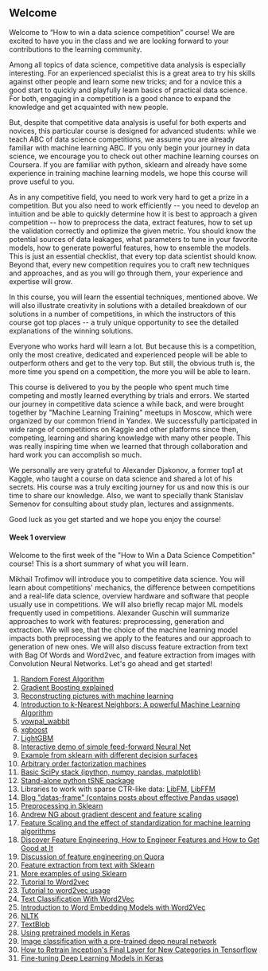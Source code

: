 ## Welcome

Welcome to “How to win a data science competition” course! We are excited to have you in the class and we are looking forward to your contributions to the learning community.

Among all topics of data science, competitive data analysis is especially interesting. For an experienced specialist this is a great area to try his skills against other people and learn some new tricks; and for a novice this a good start to quickly and playfully learn basics of practical data science. For both, engaging in a competition is a good chance to expand the knowledge and get acquainted with new people.

But, despite that competitive data analysis is useful for both experts and novices, this particular course is designed for advanced students: while we teach ABC of data science competitions, we assume you are already familiar with machine learning ABC. If you only begin your journey in data science, we encourage you to check out other machine learning courses on Coursera. If you are familiar with python, sklearn and already have some experience in training machine learning models, we hope this course will prove useful to you.

As in any competitive field, you need to work very hard to get a prize in a competition. But you also need to work efficiently -- you need to develop an intuition and be able to quickly determine how it is best to approach a given competition -- how to preprocess the data, extract features, how to set up the validation correctly and optimize the given metric. You should know the potential sources of data leakages, what parameters to tune in your favorite models, how to generate powerful features, how to ensemble the models. This is just an essential checklist, that every top data scientist should know. Beyond that, every new competition requires you to craft new techniques and approaches, and as you will go through them, your experience and expertise will grow.

In this course, you will learn the essential techniques, mentioned above. We will also illustrate creativity in solutions with a detailed breakdown of our solutions in a number of competitions, in which the instructors of this course got top places -- a truly unique opportunity to see the detailed explanations of the winning solutions.

Everyone who works hard will learn a lot. But because this is a competition, only the most creative, dedicated and experienced people will be able to outperform others and get to the very top. But still, the obvious truth is, the more time you spend on a competition, the more you will be able to learn.

This course is delivered to you by the people who spent much time competing and mostly learned everything by trials and errors. We started our journey in competitive data science a while back, and were brought together by "Machine Learning Training" meetups in Moscow, which were organized by our common friend in Yandex. We successfully participated in wide range of competitions on Kaggle and other platforms since then, competing, learning and sharing knowledge with many other people. This was really inspiring time when we learned that through collaboration and hard work you can accomplish so much.

We personally are very grateful to Alexander Djakonov, a former top1 at Kaggle, who taught a course on data science and shared a lot of his secrets. His course was a truly exciting journey for us and now this is our time to share our knowledge. Also, we want to specially thank Stanislav Semenov for consulting about study plan, lectures and assignments.

Good luck as you get started and we hope you enjoy the course!

#### Week 1 overview

Welcome to the first week of the "How to Win a Data Science Competition" course! This is a short summary of what you will learn.

Mikhail Trofimov will introduce you to competitive data science. You will learn about competitions' mechanics, the difference between competitions and a real-life data science, overview hardware and software that people usually use in competitions. We will also briefly recap major ML models frequently used in competitions.
Alexander Guschin will summarize approaches to work with features: preprocessing, generation and extraction. We will see, that the choice of the machine learning model impacts both preprocessing we apply to the features and our approach to generation of new ones. We will also discuss feature extraction from text with Bag Of Words and Word2vec, and feature extraction from images with Convolution Neural Networks.
Let's go ahead and get started!

1. [Random Forest Algorithm](https://www.datasciencecentral.com/profiles/blogs/random-forests-explained-intuitively)
2. [Gradient Boosting explained](http://arogozhnikov.github.io/2016/06/24/gradient_boosting_explained.html)
3. [Reconstructing pictures with machine learning](http://arogozhnikov.github.io/2016/02/09/DrawingPictureWithML.html)
4. [Introduction to k-Nearest Neighbors: A powerful Machine Learning Algorithm](https://www.analyticsvidhya.com/blog/2018/03/introduction-k-neighbours-algorithm-clustering/)
5. [vowpal_wabbit](https://github.com/VowpalWabbit/vowpal_wabbit)
6. [xgboost](https://github.com/dmlc/xgboost)
7. [LightGBM](https://github.com/Microsoft/LightGBM)
8. [Interactive demo of simple feed-forward Neural Net](http://playground.tensorflow.org/#activation=tanh&batchSize=10&dataset=circle&regDataset=reg-plane&learningRate=0.03&regularizationRate=0&noise=0&networkShape=4,2&seed=0.07950&showTestData=false&discretize=false&percTrainData=50&x=true&y=true&xTimesY=false&xSquared=false&ySquared=false&cosX=false&sinX=false&cosY=false&sinY=false&collectStats=false&problem=classification&initZero=false&hideText=false)
9. [Example from sklearn with different decision surfaces](https://scikit-learn.org/stable/auto_examples/classification/plot_classifier_comparison.html)
10. [Arbitrary order factorization machines](https://github.com/geffy/tffm)
11. [Basic SciPy stack (ipython, numpy, pandas, matplotlib)](https://www.scipy.org/)
12. [Stand-alone python tSNE package](https://github.com/danielfrg/tsne)
13. Libraries to work with sparse CTR-like data: [LibFM](http://www.libfm.org/), [LibFFM](https://www.csie.ntu.edu.tw/~cjlin/libffm/)
14. [Blog "datas-frame" (contains posts about effective Pandas usage)](https://tomaugspurger.github.io/)
15. [Preprocessing in Sklearn](http://scikit-learn.org/stable/modules/preprocessing.html)
16. [Andrew NG about gradient descent and feature scaling](https://www.coursera.org/learn/machine-learning/lecture/xx3Da/gradient-descent-in-practice-i-feature-scaling)
17. [Feature Scaling and the effect of standardization for machine learning algorithms](http://sebastianraschka.com/Articles/2014_about_feature_scaling.html)
18. [Discover Feature Engineering, How to Engineer Features and How to Get Good at It](https://machinelearningmastery.com/discover-feature-engineering-how-to-engineer-features-and-how-to-get-good-at-it/)
19. [Discussion of feature engineering on Quora](https://www.quora.com/What-are-some-best-practices-in-Feature-Engineering)
20. [Feature extraction from text with Sklearn](http://scikit-learn.org/stable/modules/feature_extraction.html)
21. [More examples of using Sklearn](https://andhint.github.io/machine-learning/nlp/Feature-Extraction-From-Text/)
22. [Tutorial to Word2vec](https://www.tensorflow.org/tutorials/word2vec)
23. [Tutorial to word2vec usage](https://rare-technologies.com/word2vec-tutorial/)
24. [Text Classification With Word2Vec](http://nadbordrozd.github.io/blog/2016/05/20/text-classification-with-word2vec/)
25. [Introduction to Word Embedding Models with Word2Vec](https://taylorwhitten.github.io/blog/word2vec)
26. [NLTK](http://www.nltk.org/)
27. [TextBlob](https://github.com/sloria/TextBlob)
28. [Using pretrained models in Keras](https://keras.io/applications/)
29. [Image classification with a pre-trained deep neural network](https://www.kernix.com/blog/image-classification-with-a-pre-trained-deep-neural-network_p11)
30. [How to Retrain Inception's Final Layer for New Categories in Tensorflow](https://www.tensorflow.org/tutorials/image_retraining)
31. [Fine-tuning Deep Learning Models in Keras](https://flyyufelix.github.io/2016/10/08/fine-tuning-in-keras-part2.html)